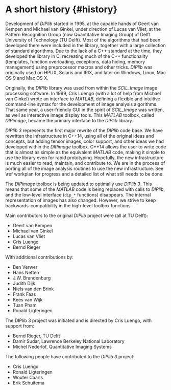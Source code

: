 # A short history {#history}

[//]: # (DIPlib 3.0)

[//]: # ([c]2016-2018, Cris Luengo.)
[//]: # (Based on original DIPlib code: [c]1995-2014, Delft University of Technology.)

[//]: # (Licensed under the Apache License, Version 2.0 [the "License"];)
[//]: # (you may not use this file except in compliance with the License.)
[//]: # (You may obtain a copy of the License at)
[//]: # ()
[//]: # (   http://www.apache.org/licenses/LICENSE-2.0)
[//]: # ()
[//]: # (Unless required by applicable law or agreed to in writing, software)
[//]: # (distributed under the License is distributed on an "AS IS" BASIS,)
[//]: # (WITHOUT WARRANTIES OR CONDITIONS OF ANY KIND, either express or implied.)
[//]: # (See the License for the specific language governing permissions and)
[//]: # (limitations under the License.)

Development of *DIPlib* started in 1995, at the capable hands of Geert
van Kempen and Michael van Ginkel, under direction of Lucas van Vliet,
at the Pattern Recognition Group (now Quantitative Imaging Group) of
Delft University of Technology (TU Delft). Most of the algorithms that had been
developed there were included in the library, together with a large
collection of standard algorithms. Due to the lack of a C++ standard at the
time, they developed the library in C, recreating much of the C++
functionality (templates, function overloading, exceptions, data
hiding, memory management) using preprocessor macros and other tricks.
*DIPlib* was originally used on HPUX, Solaris and IRIX, and later on
Windows, Linux, Mac OS 9 and Mac OS X.

Originally, the *DIPlib* library was used from within the *SCIL_Image*
image processing software. In 1999, Cris Luengo (with a lot of help from
Michael van Ginkel) wrote an interface to *MATLAB*, defining a flexible
and intuitive command-line syntax for the development of image analysis
algorithms. That same year, a user-friendly GUI in the spirit of
*SCIL_Image* was written, as well as interactive image display tools. This
*MATLAB* toolbox, called *DIPimage*, became the primary interface to the
*DIPlib* library.

*DIPlib 3* represents the first major rewrite of the *DIPlib* code base.
We have rewritten the infrastructure in C++14, using all of the original
ideas and concepts, but adding tensor images, color support, and other
ideas we had developed within the *DIPimage* toolbox. C++14 allows the
user to write code that is almost as simple as the equivalent *MATLAB*
code, making it simple to use the library even for rapid prototyping.
Hopefully, the new infrastructure is much easier to read, maintain, and
contribute to. We are in the process of porting all of the image analysis
routines to use the new infrastructure. See \ref workplan for progress and
a detailed list of what still needs to be done.

The *DIPimage* toolbox is being updated to optimally use *DIPlib 3*. This means
that some of the *MATLAB* code is being replaced with calls to *DIPlib*, and
the low-level interface (`dip_*` functions) disappears. The internal
representation of images has also changed. However, we strive
to keep backwards-compatibility in the high-level toolbox functions.

Main contributors to the original *DIPlib* project were (all at TU Delft):
* Geert van Kempen
* Michael van Ginkel
* Lucas van Vliet
* Cris Luengo
* Bernd Rieger

With additional contributions by:
* Ben Verwer
* Hans Netten
* J.W. Brandenburg
* Judith Dijk
* Niels van den Brink
* Frank Faas
* Kees van Wijk
* Tuan Pham
* Ronald Ligteringen

The DIPlib 3 project was initiated and is directed by Cris Luengo, with support from:

* Bernd Rieger, TU Delft
* Damir Sudar, Lawrence Berkeley National Laboratory
* Michel Nederlof, Quantitative Imaging Systems

The following people have contributed to the *DIPlib 3* project:

* Cris Luengo
* Ronald Ligteringen
* Wouter Caarls
* Erik Schuitema
